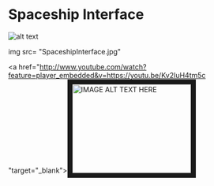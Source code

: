 # Spaceship Interface

![alt text](SpaceshipInterface.jpg
)

img src= "SpaceshipInterface.jpg"

<a href="http://www.youtube.com/watch?feature=player_embedded&v=https://youtu.be/Kv2IuH4tm5c
"target="_blank"><img src="http://img.youtube.com/vi/https://youtu.be/Kv2IuH4tm5c/0.jpg"
alt="IMAGE ALT TEXT HERE" width="240" height="180" border="10" /></a>
